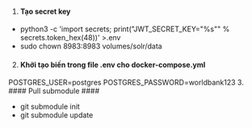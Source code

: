 1. #### Tạo secret key ####
- python3 -c 'import secrets; print("JWT_SECRET_KEY=\"%s\"" % secrets.token_hex(48))' >.env
- sudo chown 8983:8983 volumes/solr/data
2. #### Khởi tạo biến trong file .env cho docker-compose.yml ####
POSTGRES_USER=postgres
POSTGRES_PASSWORD=worldbank123
3. #### Pull submodule ####
- git submodule init
- git submodule update